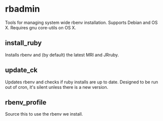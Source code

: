 # rbadmin
Tools for managing system wide rbenv installation. Supports Debian and OS X. Requires gnu core-utils on OS X.

## install_ruby
Installs rbenv and (by default) the latest MRI and JRruby.

## update_ck
Updates rbenv and checks if ruby installs are up to date. Designed to be run out of cron, it's silent unless there is a new version.

## rbenv_profile
Source this to use the rbenv we install.
